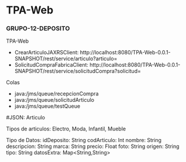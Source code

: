 # TPA-Web
### GRUPO-12-DEPOSITO
TPA-Web

- CrearArticuloJAXRSClient: http://localhost:8080/TPA-Web-0.0.1-SNAPSHOT/rest/service/articulo?articulo=
- SolicitudCompraFabricaClient: http://localhost:8080/TPA-Web-0.0.1-SNAPSHOT/rest/service/solicitudCompra?solicitud=

Colas

- java:/jms/queue/recepcionCompra
- java:/jms/queue/solicitudArticulo
- java:/jms/queue/testQueue

#JSON: Articulo

Tipos de articulos: 
Electro, Moda, Infantil, Mueble

Tipo de Datos:
idDeposito: String
codArticulo: Int
nombre: String
descripcion: String
marca: String
precio: Float
foto: String
origen: String
tipo: String
datosExtra: Map<String,String>

